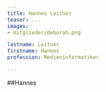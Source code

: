 ```yaml
---
title: Hannes Leitner
teaser: ...
images:
- mitglieder/deborah.png

lastname: Leitner
firstname: Hannes
profession: Medieninformatiker

---
```


##Hannes

